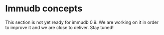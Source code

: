 # Immudb concepts

This section is not yet ready for immudb 0.9. We are working on it in order to improve it and we are close to deliver. Stay tuned!

